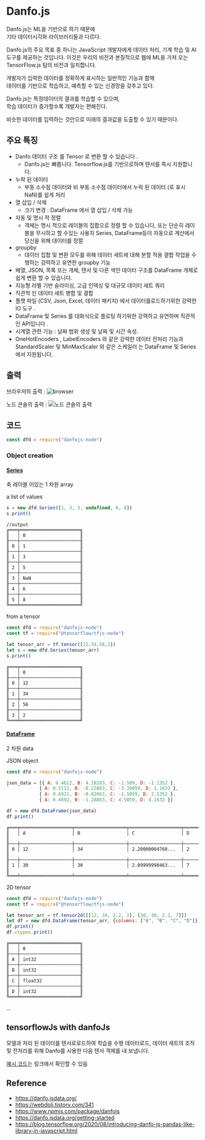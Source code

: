# Danfo.js
Danfo.js는 ML을 기반으로 하기 때문에       
기타 데이터시각화 라이브러리들과 다르다.

Danfo.js의 주요 목표 중 하나는 JavaScript 개발자에게 
데이터 처리, 기계 학습 및 AI 도구를 제공하는 것입니다.
이것은 우리의 비전과 본질적으로 웹에 ML을 가져 오는 TensorFlow.js 팀의 비전과 일치합니다.

개발자가 입력한 데이터를 정확하게 표시하는 일반적인 기능과 함께     
데이터를 기반으로 학습하고, 예측할 수 있는 신경망을 갖추고 있다.

Danfo.js는 특정데이터의 결과를 학습할 수 있으며,     
학습 데이터가 증가할수록 개발자는 편해진다.

비슷한 데이터를 입력하는 것만으로 미래의 결과값을 도출할 수 있기 때문이다. 

## 주요 특징
- Danfo 데이터 구조 를 Tensor 로 변환 할 수 있습니다 .
    - Danfo.js는 빠릅니다. Tensorflow.js를 기반으로하며 텐서를 즉시 지원합니다. 
- 누락 된 데이터
    - 부동 소수점 데이터와 비 부동 소수점 데이터에서 누락 된 데이터 (로 표시 NaN)를 쉽게 처리
- 열 삽입 / 삭제
    - 크기 변경 : DataFrame 에서 열 삽입 / 삭제 가능
- 자동 및 명시 적 정렬 
    - 객체는 명시 적으로 레이블의 집합으로 정렬 할 수 있습니다, 또는 단순히 레이블을 무시하고 할 수있는 사용자 Series, DataFrame등이 자동으로 계산에서 당신을 위해 데이터를 정렬
- groupby
    - 데이터 집합 및 변환 모두를 위해 데이터 세트에 대해 분할 적용 결합 작업을 수행하는 강력하고 유연한 groupby 기능
- 배열, JSON, 목록 또는 개체, 텐서 및 다른 색인 데이터 구조를 DataFrame 개체로 쉽게 변환 할 수 있습니다.
- 지능형 라벨 기반 슬라이싱, 고급 인덱싱 및 대규모 데이터 세트 쿼리
- 직관적 인 데이터 세트 병합 및 결합
- 플랫 파일 (CSV, Json, Excel, 데이터 패키지) 에서 데이터를로드하기위한 강력한 IO 도구 .
- DataFrame 및 Series 를 대화식으로 플로팅 하기위한 강력하고 유연하며 직관적 인 API입니다 .
- 시계열 관련 기능 : 날짜 범위 생성 및 날짜 및 시간 속성.
- OneHotEncoders , LabelEncoders 와 같은 강력한 데이터 전처리 기능과 StandardScaler 및 MinMaxScaler 와 같은 스케일러 는 DataFrame 및 Series에서 지원됩니다.

## 출력
브라우저의 출력 :
![browser](https://github.com/opensource9ja/danfojs/blob/HEAD/assets/browser-out.gif?raw=true)

노드 콘솔의 출력 :
![노드 콘솔의 출력](https://raw.githubusercontent.com/opensource9ja/danfojs/HEAD/assets/node-rec.gif)

## 코드
```javascript
const dfd = require("danfojs-node")
```

### Object creation

#### [Series](https://pandas.pydata.org/pandas-docs/stable/reference/api/pandas.Series.html#pandas.Series)
축 레이블 이있는 1 차원 array

a list of values
```javascript
s = new dfd.Series([1, 3, 5, undefined, 6, 8])
s.print()
```

```shell script
//output
╔═══╤══════════════════════╗
║   │ 0                    ║
╟───┼──────────────────────╢
║ 0 │ 1                    ║
╟───┼──────────────────────╢
║ 1 │ 3                    ║
╟───┼──────────────────────╢
║ 2 │ 5                    ║
╟───┼──────────────────────╢
║ 3 │ NaN                  ║
╟───┼──────────────────────╢
║ 4 │ 6                    ║
╟───┼──────────────────────╢
║ 5 │ 8                    ║
╚═══╧══════════════════════╝
```

from a tensor
```javascript
const dfd = require("danfojs-node")
const tf = require("@tensorflow/tfjs-node")

let tensor_arr = tf.tensor([12,34,56,2])
let s = new dfd.Series(tensor_arr)
s.print()
```
```shell script
╔═══╤══════════════════════╗
║   │ 0                    ║
╟───┼──────────────────────╢
║ 0 │ 12                   ║
╟───┼──────────────────────╢
║ 1 │ 34                   ║
╟───┼──────────────────────╢
║ 2 │ 56                   ║
╟───┼──────────────────────╢
║ 3 │ 2                    ║
╚═══╧══════════════════════╝
```

#### [DataFrame](https://pandas.pydata.org/pandas-docs/stable/reference/api/pandas.DataFrame.html#pandas.DataFrame)
2 차원 data

JSON object
```javascript
const dfd = require("danfojs-node")

json_data = [{ A: 0.4612, B: 4.28283, C: -1.509, D: -1.1352 },
            { A: 0.5112, B: -0.22863, C: -3.39059, D: 1.1632 },
            { A: 0.6911, B: -0.82863, C: -1.5059, D: 2.1352 },
            { A: 0.4692, B: -1.28863, C: 4.5059, D: 4.1632 }]

df = new dfd.DataFrame(json_data)
df.print()
```
```shell script
╔═══╤═══════════════════╤═══════════════════╤═══════════════════╤═══════════════════╗
║   │ A                 │ B                 │ C                 │ D                 ║
╟───┼───────────────────┼───────────────────┼───────────────────┼───────────────────╢
║ 0 │ 12                │ 34                │ 2.20000004768...  │ 2                 ║
╟───┼───────────────────┼───────────────────┼───────────────────┼───────────────────╢
║ 1 │ 30                │ 30                │ 2.09999990463...  │ 7                 ║
╚═══╧═══════════════════╧═══════════════════╧═══════════════════╧═══════════════════╝
```

2D tensor
```javascript
const dfd = require("danfojs-node")
const tf = require("@tensorflow/tfjs-node")

let tensor_arr = tf.tensor2d([[12, 34, 2.2, 2], [30, 30, 2.1, 7]])
let df = new dfd.DataFrame(tensor_arr, {columns: ["A", "B", "C", "D"]})
df.print()
df.ctypes.print()
```
```shell script
╔═══╤══════════════════════╗
║   │ 0                    ║
╟───┼──────────────────────╢
║ A │ int32                ║
╟───┼──────────────────────╢
║ B │ int32                ║
╟───┼──────────────────────╢
║ C │ float32              ║
╟───┼──────────────────────╢
║ D │ int32                ║
╚═══╧══════════════════════╝
```
...


## tensorflowJs with danfoJs
모델과 처리 된 데이터를 텐서로로드하여 학습을 수행
데이터로드, 데이터 세트의 조작 및 전처리를 위해 Danfo를 사용한 다음 텐서 객체를 내 보냅니다.
 
[예시 코드](https://blog.tensorflow.org/2020/08/introducing-danfo-js-pandas-like-library-in-javascript.html)는 링크에서 확인할 수 있음


Reference
-- 
- https://danfo.jsdata.org/
- https://webdoli.tistory.com/341
- https://www.npmjs.com/package/danfojs
- https://danfo.jsdata.org/getting-started
- https://blog.tensorflow.org/2020/08/introducing-danfo-js-pandas-like-library-in-javascript.html
